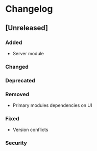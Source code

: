 # Changelog

## [Unreleased]
### Added
- Server module

### Changed

### Deprecated

### Removed
- Primary modules dependencies on UI

### Fixed
- Version conflicts

### Security

